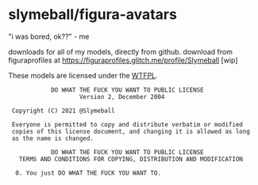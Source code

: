 # slymeball/figura-avatars
"i was bored, ok??" - me

downloads for all of my models, directly from github. download from figuraprofiles at <https://figuraprofiles.glitch.me/profile/Slymeball> [wip]

These models are licensed under the [WTFPL](http://www.wtfpl.net).
```
            DO WHAT THE FUCK YOU WANT TO PUBLIC LICENSE
                    Version 2, December 2004

 Copyright (C) 2021 @Slymeball

 Everyone is permitted to copy and distribute verbatim or modified
 copies of this license document, and changing it is allowed as long
 as the name is changed.

            DO WHAT THE FUCK YOU WANT TO PUBLIC LICENSE
   TERMS AND CONDITIONS FOR COPYING, DISTRIBUTION AND MODIFICATION

  0. You just DO WHAT THE FUCK YOU WANT TO.
```
